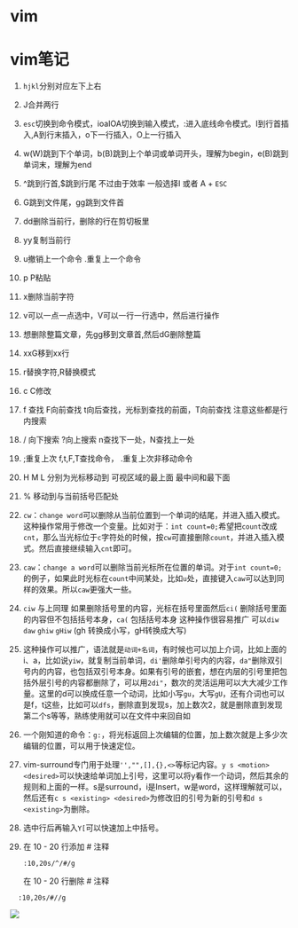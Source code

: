 # vim



# vim笔记

1. `hjkl`分别对应左下上右
2. J合并两行 
3. `esc`切换到命令模式，ioaIOA切换到输入模式，:进入底线命令模式。I到行首插入,A到行末插入，o下一行插入，O上一行插入
4. w(W)跳到下个单词，b(B)跳到上个单词或单词开头，理解为begin，e(B)跳到单词末，理解为end
5. ^跳到行首,$跳到行尾  不过由于效率 一般选择I 或者 A + `ESC`
6. G跳到文件尾，gg跳到文件首
7. dd删除当前行，删除的行在剪切板里
8. yy复制当前行
9. u撤销上一个命令   .重复上一个命令
10. p P粘贴
11. x删除当前字符
12. v可以一点一点选中，V可以一行一行选中，然后进行操作
13. 想删除整篇文章，先gg移到文章首,然后dG删除整篇
14. xxG移到xx行
15. r替换字符,R替换模式
16. c C修改
17. f 查找   F向前查找   t向后查找，光标到查找的前面，T向前查找 注意这些都是行内搜索
18. / 向下搜索 ?向上搜索 n查找下一处，N查找上一处 
19. ;重复上次 f,t,F,T查找命令， .重复上次非移动命令
20. H M L 分别为光标移动到 可视区域的最上面 最中间和最下面
21. % 移动到与当前括号匹配处
22. `cw`：`change word`可以删除从当前位置到一个单词的结尾，并进入插入模式。这种操作常用于修改一个变量。比如对于：`int count=0;`希望把`count`改成`cnt`，那么当光标位于`c`字符处的时候，按`cw`可直接删除`count`，并进入插入模式。然后直接继续输入`cnt`即可。
23. `caw`：`change a word`可以删除当前光标所在位置的单词。对于`int count=0;`的例子，如果此时光标在`count`中间某处，比如`u`处，直接键入`caw`可以达到同样的效果。所以`caw`更强大一些。
24. `ciw` 与上同理 如果删除括号里的内容，光标在括号里面然后`ci(` 删除括号里面的内容但不包括括号本身，`ca(` 包括括号本身 这种操作很容易推广 可以`diw` `daw` `ghiw` `gHiw`  (gh 转换成小写，gH转换成大写)
25. 这种操作可以推广，语法就是`动词+名词`，有时候也可以加上介词，比如上面的i、a，比如说`yiw`，就复制当前单词，`di'`删除单引号内的内容，`da"`删除双引号内的内容，也包括双引号本身。如果有引号的嵌套，想在内层的引号里把包括外层引号的内容都删除了，可以用`2di"`，数次的灵活运用可以大大减少工作量。这里的d可以换成任意一个动词，比如小写`gu`，大写`gU`，还有介词也可以是f，t这些，比如可以`dfs`，删除直到发现s，加上数次2，就是删除直到发现第二个s等等，熟练使用就可以在文件中来回自如
26. 一个刚知道的命令：`g:`，将光标返回上次编辑的位置，加上数次就是上多少次编辑的位置，可以用于快速定位。
27. vim-surround专门用于处理`'',"",[],{},<>`等标记内容。`y s <motion> <desired>`可以快速给单词加上引号，这里可以将y看作一个动词，然后其余的规则和上面的一样。s是surround，i是Insert，w是word，这样理解就可以，然后还有`c s <existing> <desired>`为修改旧的引号为新的引号和`d s <existing>`为删除。
28. 选中行后再输入`Y[`可以快速加上中括号。
29. 在 10 - 20 行添加 # 注释

     ```
     :10,20s/^/#/g
     ```

     在 10 - 20 行删除 # 注释

   ```
     :10,20s/#//g
   ```

![](https://cdn.jsdelivr.net/gh/vllbc/img4blog//image/20240131162929.png)
